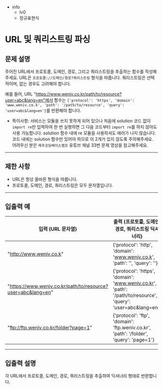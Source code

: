 - info
    - lv0
    - 정규표현식

# URL 및 쿼리스트링 파싱
## 문제 설명
주어진 URL에서 프로토콜, 도메인, 경로, 그리고 쿼리스트링을 추출하는 함수를 작성해주세요. URL은 `프로토콜://도메인/경로?쿼리스트링` 형식을 따릅니다. 쿼리스트링은 선택적이며, 없는 경우도 고려해야 합니다.

예를 들어, URL "https://www.weniv.co.kr/path/to/resource?user=abc&lang=en"에서 함수는 `{'protocol': 'https', 'domain': 'www.weniv.co.k', 'path': '/path/to/resource', 'query': 'user=abc&lang=en'}`를 반환해야 합니다.

- 특이사항: 서비스는 모듈을 쓰지 못하게 되어 있으나 처음에 solution 코드 없이 `import re`만 입력하여 한 번 실행하면 그 다음 코드부터 `import re`를 하지 않아도 사용 가능합니다. solution 함수 내에 re 모듈을 사용하셔도 애러가 나지 않습니다. 코드 내에는 solution 함수만 있어야 하므로 이 2개가 있지 않도록 주의해주세요. 어려우신 분은 `제주코딩베이스캠프` 유튜브 채널 33번 문제 영상을 참고해주세요.

---

## 제한 사항

- URL은 항상 올바른 형식을 따릅니다.
- 프로토콜, 도메인, 경로, 쿼리스트링은 모두 문자열입니다.

---

## 입출력 예

|   입력 (URL 문자열)                                  | 출력 (프로토콜, 도메인, 경로, 쿼리스트링 딕셔너리)  |
| --------------------------------------------------- | --------------------------------------------------- |
| "http://www.weniv.co.k"                             | {'protocol': 'http', 'domain': 'www.weniv.co.k', 'path': '', 'query': ''} |
| "https://www.weniv.co.kr/path/to/resource?user=abc&lang=en" | {'protocol': 'https', 'domain': 'www.weniv.co.kr', 'path': '/path/to/resource', 'query': 'user=abc&lang=en'} |
| "ftp://ftp.weniv.co.kr/folder?page=1"               | {'protocol': 'ftp', 'domain': 'ftp.weniv.co.kr', 'path': '/folder', 'query': 'page=1'} |

---

## 입출력 설명
각 URL에서 프로토콜, 도메인, 경로, 쿼리스트링을 추출하여 딕셔너리 형태로 반환합니다.
